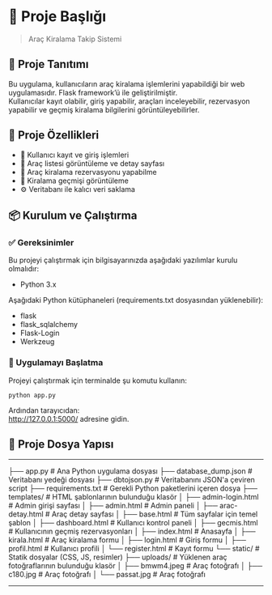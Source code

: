# 📌 Proje Başlığı

> Araç Kiralama Takip Sistemi

## 🧾 Proje Tanıtımı  
Bu uygulama, kullanıcıların araç kiralama işlemlerini yapabildiği bir web uygulamasıdır. Flask framework’ü ile geliştirilmiştir.  
Kullanıcılar kayıt olabilir, giriş yapabilir, araçları inceleyebilir, rezervasyon yapabilir ve geçmiş kiralama bilgilerini görüntüleyebilirler.

## 🚀 Proje Özellikleri  
- 🔐 Kullanıcı kayıt ve giriş işlemleri  
- 🚗 Araç listesi görüntüleme ve detay sayfası  
- 📝 Araç kiralama rezervasyonu yapabilme  
- 📅 Kiralama geçmişi görüntüleme  
- ⚙️ Veritabanı ile kalıcı veri saklama  

## 📦 Kurulum ve Çalıştırma

### ✅ Gereksinimler  

Bu projeyi çalıştırmak için bilgisayarınızda aşağıdaki yazılımlar kurulu olmalıdır:

- Python 3.x    

Aşağıdaki Python kütüphaneleri (requirements.txt dosyasından yüklenebilir):  
  - flask  
  - flask_sqlalchemy  
  - Flask-Login
  - Werkzeug

### 🚀 Uygulamayı Başlatma  
Projeyi çalıştırmak için terminalde şu komutu kullanın:

    python app.py

Ardından tarayıcıdan:  
http://127.0.0.1:5000/ adresine gidin.

## 📂 Proje Dosya Yapısı

---
├── app.py               # Ana Python uygulama dosyası
├── database_dump.json   # Veritabanı yedeği dosyası
├── dbtojson.py          # Veritabanını JSON'a çeviren script
├── requirements.txt     # Gerekli Python paketlerini içeren dosya
├── templates/           # HTML şablonlarının bulunduğu klasör
│   ├── admin-login.html # Admin girişi sayfası
│   ├── admin.html       # Admin paneli
│   ├── arac-detay.html  # Araç detay sayfası
│   ├── base.html        # Tüm sayfalar için temel şablon
│   ├── dashboard.html    # Kullanıcı kontrol paneli
│   ├── gecmis.html      # Kullanıcının geçmiş rezervasyonları
│   ├── index.html       # Anasayfa
│   ├── kirala.html      # Araç kiralama formu
│   ├── login.html       # Giriş formu
│   ├── profil.html      # Kullanıcı profili
│   └── register.html    # Kayıt formu
└── static/              # Statik dosyalar (CSS, JS, resimler)
    ├── uploads/         # Yüklenen araç fotoğraflarının bulunduğu klasör
    │   ├── bmwm4.jpeg   # Araç fotoğrafı
    │   ├── c180.jpg     # Araç fotoğrafı
    │   └── passat.jpg   # Araç fotoğrafı

---